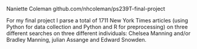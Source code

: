 Naniette Coleman
github.com/nhcoleman/ps239T-final-project

For my final project I parse a total of 1711 New York Times articles (using Python for data collection and Python and R for preprocessing) on three different searches on three different individuals:  Chelsea Manning and/or Bradley Manning, julian Assange and Edward Snowden.  